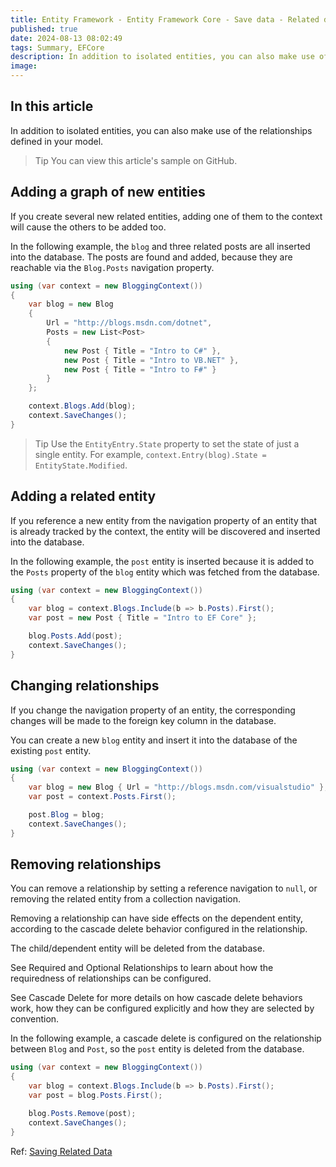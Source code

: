 ```yaml
---
title: Entity Framework - Entity Framework Core - Save data - Related data
published: true
date: 2024-08-13 08:02:49
tags: Summary, EFCore
description: In addition to isolated entities, you can also make use of the relationships defined in your model.
image:
---
```


## In this article

In addition to isolated entities, you can also make use of the relationships defined in your model.

> Tip
You can view this article's sample on GitHub.

## Adding a graph of new entities

If you create several new related entities, adding one of them to the context will cause the others to be added too.

In the following example, the ```blog``` and three related posts are all inserted into the database. The posts are found and added, because they are reachable via the ```Blog.Posts``` navigation property.

```csharp
using (var context = new BloggingContext())
{
    var blog = new Blog
    {
        Url = "http://blogs.msdn.com/dotnet",
        Posts = new List<Post>
        {
            new Post { Title = "Intro to C#" },
            new Post { Title = "Intro to VB.NET" },
            new Post { Title = "Intro to F#" }
        }
    };

    context.Blogs.Add(blog);
    context.SaveChanges();
}
```

> Tip
Use the ```EntityEntry.State``` property to set the state of just a single entity. For example, ```context.Entry(blog).State = EntityState.Modified```.

## Adding a related entity

If you reference a new entity from the navigation property of an entity that is already tracked by the context, the entity will be discovered and inserted into the database.

In the following example, the ```post``` entity is inserted because it is added to the ```Posts``` property of the ```blog``` entity which was fetched from the database.

```csharp
using (var context = new BloggingContext())
{
    var blog = context.Blogs.Include(b => b.Posts).First();
    var post = new Post { Title = "Intro to EF Core" };

    blog.Posts.Add(post);
    context.SaveChanges();
}
```

## Changing relationships

If you change the navigation property of an entity, the corresponding changes will be made to the foreign key column in the database.

You can create a new ```blog``` entity and insert it into the database of the existing ```post``` entity.

```csharp
using (var context = new BloggingContext())
{
    var blog = new Blog { Url = "http://blogs.msdn.com/visualstudio" };
    var post = context.Posts.First();

    post.Blog = blog;
    context.SaveChanges();
}
```

## Removing relationships

You can remove a relationship by setting a reference navigation to ```null```, or removing the related entity from a collection navigation.

Removing a relationship can have side effects on the dependent entity, according to the cascade delete behavior configured in the relationship.

The child/dependent entity will be deleted from the database.

See Required and Optional Relationships to learn about how the requiredness of relationships can be configured.

See Cascade Delete for more details on how cascade delete behaviors work, how they can be configured explicitly and  how they are selected by convention.

In the following example, a cascade delete is configured on the relationship between ```Blog``` and ```Post```, so the ```post``` entity is deleted from the database.

```csharp
using (var context = new BloggingContext())
{
    var blog = context.Blogs.Include(b => b.Posts).First();
    var post = blog.Posts.First();

    blog.Posts.Remove(post);
    context.SaveChanges();
}
```

Ref: [Saving Related Data](https://learn.microsoft.com/en-us/ef/core/saving/related-data)